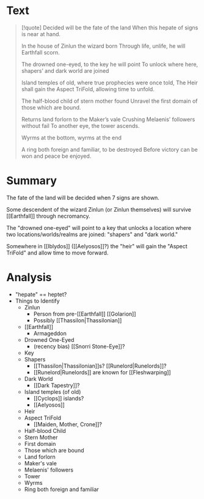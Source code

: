 # Text
> [!quote]
> Decided will be the fate of the land
> When this hepate of signs is near at hand.
> 
> In the house of Zinlun the wizard born
> Through life, unlife, he will Earthfall scorn.
> 
> The drowned one-eyed, to the key he will point
> To unlock where here, shapers’ and dark world are joined
> 
> Island temples of old, where true prophecies were once told,
> The Heir shall gain the Aspect TriFold, allowing time to unfold.
> 
> The half-blood child of stern mother found
> Unravel the first domain of those which are bound.
> 
> Returns land forlorn to the Maker’s vale
> Crushing Melaenis’ followers without fail
> To another eye, the tower ascends.
> 
> Wyrms at the bottom, wyrms at the end
> 
> A ring both foreign and familiar, to be destroyed
> Before victory can be won and peace be enjoyed.

# Summary
The fate of the land will be decided when 7 signs are shown.

Some descendent of the wizard Zinlun (or Zinlun themselves) will survive [[Earthfall]] through necromancy.

The "drowned one-eyed" will point to a key that unlocks a location where two locations/worlds/realms are joined: "shapers" and "dark world."

Somewhere in [[Iblydos]] ([[Aelyosos]]?) the "heir" will gain the "Aspect TriFold" and allow time to move forward.

# Analysis
- "hepate" == heptet?
- Things to Identify
	- Zinlun
		- Person from pre-[[Earthfall]] [[Golarion]]
		- Possibly [[Thassilon|Thassilonian]]
	- [[Earthfall]]
		- Armageddon
	- Drowned One-Eyed
		- (recency bias) [[Snorri Stone-Eye]]?
	- Key
	- Shapers
		- [[Thassilon|Thassilonian]]s? [[Runelord|Runelords]]?
		- [[Runelord|Runelords]] are known for [[Fleshwarping]]
	- Dark World
		- [[Dark Tapestry]]?
	- Island temples (of old)
		- [[Cyclops]] islands?
		- [[Aelyosos]]
	- Heir
	- Aspect TriFold
		- [[Maiden, Mother, Crone]]?
	- Half-blood Child
	- Stern Mother
	- First domain
	- Those which are bound
	- Land forlorn
	- Maker's vale
	- Melaenis' followers
	- Tower
	- Wyrms
	- Ring both foreign and familiar
